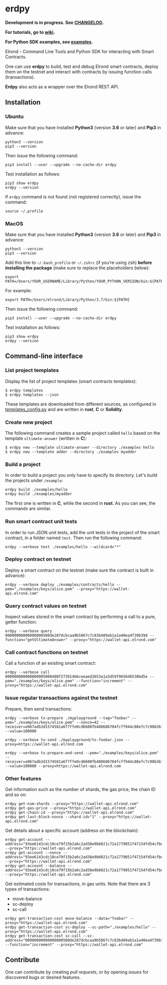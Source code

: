 # erdpy

**Development is in progress. See [CHANGELOG](CHANGELOG.md).**

**For tutorials, go to [wiki](https://github.com/ElrondNetwork/erdpy/wiki).**

**For Python SDK examples, see [examples](examples).**

Elrond - Command Line Tools and Python SDK for interacting with Smart Contracts.

One can use **erdpy** to build, test and debug Elrond smart contracts, deploy them on the testnet and interact with contracts by issuing function calls (transactions).

**Erdpy** also acts as a wrapper over the Elrond REST API.


## Installation

### Ubuntu

Make sure that you have installed **Python3** (version **3.6** or later) and **Pip3** in advance:

```
python3 --version
pip3 --version
```

Then issue the following command:

```
pip3 install --user --upgrade --no-cache-dir erdpy
```

Test installation as follows:

```
pip3 show erdpy
erdpy --version
```

If `erdpy` command is not found (not registered correctly), issue the command:

```
source ~/.profile
```

### MacOS

Make sure that you have installed **Python3** (version **3.6** or later) and **Pip3** in advance:

```
python3 --version
pip3 --version
```

Add this line to `~/.bash_profile` or `~/.zshrc` (if you’re using zsh) **before installing the package** (make sure to replace the placeholders below):

```
export PATH=/Users/YOUR_USERNAME/Library/Python/YOUR_PYTHON_VERSION/bin:${PATH}
```

For example:

```
export PATH=/Users/elrond/Library/Python/3.7/bin:${PATH}
```

Then issue the following command:

```
pip3 install --user --upgrade --no-cache-dir erdpy
```

Test installation as follows:

```
pip3 show erdpy
erdpy --version
```

## Command-line interface

### List project templates

Display the list of project templates (smart contracts templates):

```
$ erdpy templates
$ erdpy templates --json
```

These templates are downloaded from different sources, as configured in [templates_config.py](erdpy/projects/templates_config.py) and are written in **rust**, **C** or **Solidity**.

### Create new project

The following command creates a sample project called `hello` based on the template `ultimate-answer` (written in **C**):

```
$ erdpy new --template ultimate-answer --directory ./examples hello
$ erdpy new --template adder --directory ./examples myadder
```

### Build a project

In order to build a project you only have to specify its directory. Let's build the projects under `/example`: 

```
erdpy build ./examples/hello
erdpy build ./examples/myadder
```

The first one is written in **C**, while the second in **rust**. As you can see, the commands are similar.

### Run smart contract unit tests

In order to run JSON unit tests, add the unit tests in the project of the smart contract, in a folder named `test`. Then run the following command:

```
erdpy --verbose test ./examples/hello --wildcard="*"
```

### Deploy contract on testnet

Deploy a smart contract on the testnet (make sure the contract is built in advance):

```
erdpy --verbose deploy ./examples/contracts/hello --pem="./examples/keys/alice.pem" --proxy="https://wallet-api.elrond.com"
```

### Query contract values on testnet

Inspect values stored in the smart contract by performing a call to a pure, getter function:

```
erdpy --verbose query 00000000000000000500de287dcbcaa9b5867c7c83b489ab1a1a40ea4f39b39d --function="getUltimateAnswer" --proxy="https://wallet-api.elrond.com"
```

### Call contract functions on testnet

Call a function of an existing smart contract:

```
erdpy --verbose call 000000000000000005000480f273914b6ceeaed2653a1a3d59f9656d6530bd5e --pem="./examples/keys/alice.pem" --function="increment" --proxy="https://wallet-api.elrond.com"
```

### Issue regular transactions against the testnet

Prepare, then send transactions:

```
erdpy --verbose tx-prepare ./myplayground --tag="foobar" --pem="./examples/keys/alice.pem" --nonce=42 --receiver=a967adb3d1574581a6f7ffe0cd6600fb488686704fcff944c88efc7c90b3b13b --value=100000

erdpy --verbose tx-send ./myplayground/tx-foobar.json --proxy=https://wallet-api.elrond.com

erdpy --verbose tx-prepare-and-send --pem="./examples/keys/alice.pem" --receiver=a967adb3d1574581a6f7ffe0cd6600fb488686704fcff944c88efc7c90b3b13b --value=100000 --proxy=https://wallet-api.elrond.com

```

### Other features

Get information such as the number of shards, the gas price, the chain ID and so on:

```
erdpy get-num-shards --proxy="https://wallet-api.elrond.com"
erdpy get-gas-price --proxy="https://wallet-api.elrond.com"
erdpy get-chain-id --proxy="https://wallet-api.elrond.com"
erdpy get-last-block-nonce --shard-id="1" --proxy="https://wallet-api.elrond.com"
```

Get details about a specific account (address on the blockchain):

```
erdpy get-account --address="93ee6143cdc10ce79f15b2a6c2ad38e9b6021c72a1779051f47154fd54cfbd5e" --proxy="https://wallet-api.elrond.com"
erdpy get-account --nonce --address="93ee6143cdc10ce79f15b2a6c2ad38e9b6021c72a1779051f47154fd54cfbd5e" --proxy="https://wallet-api.elrond.com"
erdpy get-account --balance --address="93ee6143cdc10ce79f15b2a6c2ad38e9b6021c72a1779051f47154fd54cfbd5e" --proxy="https://wallet-api.elrond.com"
```

Get estimated costs for transactions, in gas units. Note that there are 3 types of transactions:

 - move-balance
 - sc-deploy
 - sc-call


```
erdpy get-transaction-cost move-balance --data="foobar" --proxy="https://wallet-api.elrond.com"
erdpy get-transaction-cost sc-deploy --sc-path="./examples/hello" --proxy="https://wallet-api.elrond.com"
erdpy get-transaction-cost sc-call --sc-address="00000000000000000500de287dcbcaa9b5867c7c83b489ab1a1a40ea4f39b39d" --function="increment" --proxy="https://wallet-api.elrond.com"
```



## Contribute

One can contribute by creating *pull requests*, or by opening *issues* for discovered bugs or desired features.
